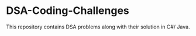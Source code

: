 # DSA-Coding-Challenges
This repository contains DSA problems along with their solution in C#/ Java. 
